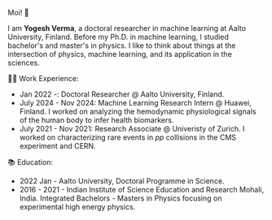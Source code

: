 Moi! 👋

I am **Yogesh Verma**, a doctoral researcher in machine learning at Aalto University, Finland. Before my Ph.D. in machine learning, I studied bachelor's and master's in physics. I like to think about things at the intersection of physics, machine learning, and its application in the sciences.

🧑‍💻 Work Experience:
- Jan 2022 -: Doctoral Researcher @ Aalto University, Finland.
- July 2024 - Nov 2024:  Machine Learning Research Intern @ Huawei, Finland. I worked on analyzing the hemodynamic physiological signals of the human body to infer health biomarkers.
- July 2021 - Nov 2021: Research Associate @ Univeristy of Zurich. I worked on characterizing rare events in _pp_ collisions in the CMS experiment and CERN.


📚 Education:
- 2022 Jan - Aalto University, Doctoral Programme in Science.
- 2016 - 2021 -  Indian Institute of Science Education and Research Mohali, India. Integrated Bachelors - Masters in Physics focusing on experimental high energy physics.
